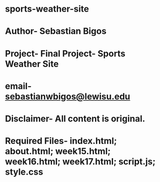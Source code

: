 # sports-weather-site
# Author- Sebastian Bigos
# Project- Final Project- Sports Weather Site
# email- sebastianwbigos@lewisu.edu
# Disclaimer- All content is original.
# Required Files- index.html; about.html; week15.html; week16.html; week17.html; script.js; style.css

